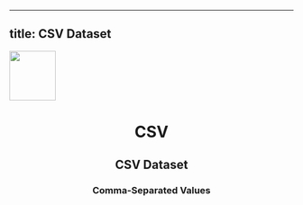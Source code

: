 
  ---
  title: CSV Dataset
  ---

<img class="dataset_icon" style="text-align: center;" width="82" height="88" src="https://chart.askdata.com/datasets/icons/csv.png" alt="">
<h1 class="dataset_title" style="text-align: center;">CSV</h1>
<h2 class="dataset_subtitle" style="text-align: center;">CSV Dataset</h2> 
<h3 class="dataset_description" style="text-align: center;">Comma-Separated Values</h3> 

  